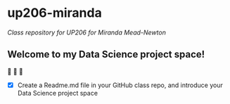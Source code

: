 # up206-miranda
*Class repository for UP206 for Miranda Mead-Newton*
## Welcome to my Data Science project space!

:cowboy_hat_face: 	:cowboy_hat_face: 	:cowboy_hat_face:
- [x] Create a Readme.md file in your GitHub class repo, and introduce your Data Science project space
